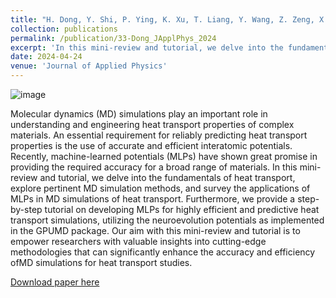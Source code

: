 ```yaml
---
title: "H. Dong, Y. Shi, P. Ying, K. Xu, T. Liang, Y. Wang, Z. Zeng, X. Wu, W. Zhou, S. Xiong, S. Chen, Z. Fan, Molecular dynamics simulations of heat transport using machine-learned potentials: A mini-review and tutorial on GPUMD with neuroevolution potentials. Journal of Applied Physics 135, 161101 (2024)."
collection: publications
permalink: /publication/33-Dong_JApplPhys_2024
excerpt: 'In this mini-review and tutorial, we delve into the fundamentals of heat transport, explore pertinent MD simulation methods, and survey the applications of MLPs in MD simulations of heat transport. Furthermore, we provide a step-by-step tutorial on developing MLPs for highly efficient and predictive heat transport simulations, utilizing the neuroevolution potentials as implemented in the GPUMD package.'
date: 2024-04-24
venue: 'Journal of Applied Physics'
---
```

![image](https://github.com/hityingph/hityingph.github.io/assets/54773018/787c1737-0334-462b-afba-37c9a02b9b20)


Molecular dynamics (MD) simulations play an important role in understanding and engineering heat transport properties of complex materials. An essential requirement for reliably predicting heat transport properties is the use of accurate and efficient interatomic potentials. Recently, machine-learned potentials (MLPs) have shown great promise in providing the required accuracy for a broad range of materials. In this mini-review and tutorial, we delve into the fundamentals of heat transport, explore pertinent MD simulation methods, and survey the applications of MLPs in MD simulations of heat transport. Furthermore, we provide a step-by-step tutorial on developing MLPs for highly efficient and predictive heat transport simulations, utilizing the neuroevolution potentials as implemented in the GPUMD package. Our aim with this mini-review and tutorial is to empower researchers with valuable insights into cutting-edge methodologies that can significantly enhance the accuracy and efficiency ofMD simulations for heat transport studies.

[Download paper here](http://hityingph.github.io/files/33-Dong_JApplPhys_2024.pdf)

